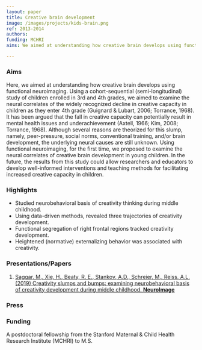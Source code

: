 ```yaml
---
layout: paper
title: Creative brain development
image: /images/projects/kids-brain.png
ref: 2013-2014
authors: 
funding: MCHRI
aims: We aimed at understanding how creative brain develops using functional neuroimaging (fNIRS). Using a cohort-sequential (semi-longitudinal) study of children enrolled in 3rd and 4th grades, we examined the neural correlates of the widely recognized decline in creative capacity in children as they enter 4th grade.

---
```


### Aims

Here, we aimed at understanding how creative brain develops using functional neuroimaging. Using a cohort-sequential (semi-longitudinal) study of children enrolled in 3rd and 4th grades, we aimed to examine the neural correlates of the widely recognized decline in creative capacity in children as they enter 4th grade (Guignard & Lubart, 2006; Torrance, 1968). It has been argued that the fall in creative capacity can potentially result in mental health issues and underachievement (Axtell, 1966; Kim, 2008; Torrance, 1968). Although several reasons are theorized for this slump, namely, peer-pressure, social norms, conventional training, and/or brain development, the underlying neural causes are still unknown. Using functional neuroimaging, for the first time, we proposed to examine the neural correlates of creative brain development in young children. In the future, the results from this study could allow researchers and educators to develop well-informed interventions and teaching methods for facilitating increased creative capacity in children.

### Highlights

- Studied neurobehavioral basis of creativity thinking during middle childhood.
- Using data-driven methods, revealed three trajectories of creativity development.
- Functional segregation of right frontal regions tracked creativity development.
- Heightened (normative) externalizing behavior was associated with creativity.

### Presentations/Papers
1. <a href="http://dx.doi.org/10.1016/j.neuroimage.2019.03.080"> Saggar, M., Xie, H., Beaty, R. E., Stankov, A.D., Schreier, M., Reiss, A.L. (2019) Creativity slumps and bumps: examining neurobehavioral basis of creativity development during middle childhood. <strong> NeuroImage </strong> </a>


### Press


### Funding
A postdoctoral fellowship from the Stanford Maternal & Child Health Research Institute (MCHRI) to M.S.
